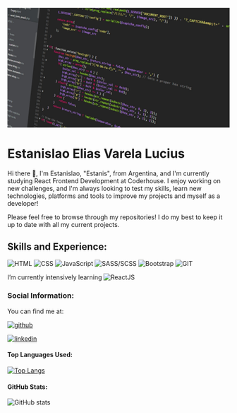 ![Frontend React JS Developer](https://github.com/EstanisEVL/EstanisEVL/blob/master/aboutme-banner.jpg)

# Estanislao Elias Varela Lucius
Hi there 👋, I'm Estanislao, "Estanis", from Argentina, and I'm currently studying React Frontend Development at Coderhouse. I enjoy working on new challenges, and I'm always looking to test my skills, learn new technologies, platforms and tools to improve my projects and myself as a developer!

Please feel free to browse through my repositories! I do my best to keep it up to date with all my current projects.

## Skills and Experience:

![HTML](https://img.shields.io/badge/HTML-E34F26?style=for-the-badge&logo=html5&logoColor=white&labelColor=101010)
![CSS](https://img.shields.io/badge/CSS-1572B6?style=for-the-badge&logo=css3&logoColor=white&labelColor=101010)
![JavaScript](https://img.shields.io/badge/JavaScript-F7DF1E?style=for-the-badge&logo=javascript&logoColor=white&labelColor=101010)
![SASS/SCSS](https://img.shields.io/badge/SASS/SCSS-CC6699?style=for-the-badge&logo=sass&logoColor=white&labelColor=101010)
![Bootstrap](https://img.shields.io/badge/Bootstrap-7952B3?style=for-the-badge&logo=bootstrap&logoColor=white&labelColor=101010)
![GIT](https://img.shields.io/badge/GIT-F05032?style=for-the-badge&logo=git&logoColor=white&labelColor=101010)

I’m currently intensively learning ![ReactJS](https://img.shields.io/badge/REACT-61DAFB?style=for-the-badge&logo=react&logoColor=white&labelColor=101010)

### Social Information:
You can find me at:

[<img src='https://img.shields.io/badge/GitHub-181717?style=for-the-badge&logo=github&logoColor=white&labelColor=101010' alt='github'>](https://github.com/EstanisEVL)

[<img src='https://img.shields.io/badge/LinkedIn-0A66C2?style=for-the-badge&logo=linkedin&logoColor=white&labelColor=101010' alt='linkedin'>](https://www.linkedin.com/in/estanislao-elias-varela-lucius-developer/)  

#### Top Languages Used:
[![Top Langs](https://github-readme-stats.vercel.app/api/top-langs/?username=EstanisEVL)](https://github.com/anuraghazra/github-readme-stats)

#### GitHub Stats:
![GitHub stats](https://github-readme-stats.vercel.app/api?username=EstanisEVL&show_icons=true)  
